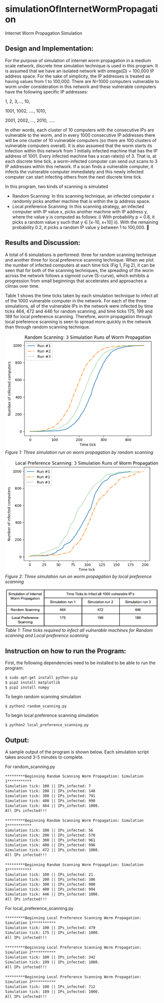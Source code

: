 # simulationOfInternetWormPropagation
Internet Worm Propagation Simulation

## Design and Implementation:
For the purpose of simulation of internet worm propagation in a medium scale network, discrete time simulation technique is used in this program. It is assumed that we have an isolated network with omega(Ω) = 100,000 IP address space. For the sake of simplicity, the IP addresses is treated as having values from 1 to 100,000. There are N=1000 computers vulnerable to worm under consideration in this network and these vulnerable computers have the following specific IP addresses:

1, 2, 3,…, 10,

1001, 1002, …., 1010,  

2001, 2002, …, 2010,
…..

In other words, each cluster of 10 computers with the consecutive IPs are vulnerable to the worm, and in every 1000 consecutive IP addresses there will be one cluster of 10 vulnerable computers (so there are 100 clusters of vulnerable computers overall). 
It is also assumed that the worm starts its infection within this network from 1 initially infected machine that has the IP address of 1001. Every infected machine has a scan rate(η) of 3. That is, at each discrete time tick, a worm-infected computer can send out scans to 3 IP addresses within this network. If a scan finds a vulnerable computer, it infects the vulnerable computer immediately and this newly infected computer can start infecting others from the next discrete time tick. 

In this program, two kinds of scanning is simulated
 - Random Scanning: In this scanning technique, an infected computer x randomly picks another machine that is within the ip address space. 
 - Local preference Scanning: In this scanning strategy, an infected computer with IP value x, picks another machine with IP address y, where the value y is computed as follows: 
i) With probability p = 0.8, it picks a random value y such that  y ∈ [x-10, x+10]
ii). With the remaining probability 0.2, it picks a random IP value y between 1 to 100,000.

## Results and Discussion:
A total of 6 simulations is performed: three for random scanning technique and another three for local preference scanning technique. When we plot the number of infected computers at each time tick (Fig 1, Fig 2), it can be seen that for both of the scanning techniques, the spreading of the worm across the network follows a sigmoid curve (S-curve), which exhibits a progression from small beginnings that accelerates and approaches a climax over time.

Table 1 shows the time ticks taken by each simulation technique to infect all of the 1000 vulnerable computer in the network. For each of the three simulations, all of the vulnerable IPs in the network were infected by time ticks 464, 472 and 446 for random scanning, and time ticks 175, 199 and 189 for local preference scanning. Therefore, worm propagation through local preference scanning is seen to spread more quickly in the network than through random scanning technique. 

![html dark](https://github.com/sdevkota007/simulationOfInternetWormPropagation/blob/master/screenshots/random_scanning.png)
*Figure 1: Three simulation run on worm propagation by random scanning*

![html dark](https://github.com/sdevkota007/simulationOfInternetWormPropagation/blob/master/screenshots/local_preference_scanning.png)
*Figure 2: Three simulation run on worm propagation by local preference scanning*

![html dark](https://github.com/sdevkota007/simulationOfInternetWormPropagation/blob/master/screenshots/table.png)
*Table 1: Time ticks required to infect all vulnerable machines for Random scanning and Local preference scanning*

## Instruction on how to run the Program:
First, the following dependencies need to be installed to be able to run the program:
```
$ sudo apt-get install python-pip
$ pip2 install matplotlib
$ pip2 install numpy
```

To begin random scanning simulation
```
$ python2 random_scanning.py
```
To begin local preference scanning simulation
```
$ python2 local_preference_scanning.py
```
## Output:
A sample output of the program is shown below. Each simulation script takes around 3-5 minutes to complete. 

For random_scanning.py
```
*********Beginning Random Scanning Worm Propagation: Simulation 1***********
Simulation tick: 100 || IPs_infected: 7
Simulation tick: 200 || IPs_infected: 148
Simulation tick: 300 || IPs_infected: 791
Simulation tick: 400 || IPs_infected: 990
Simulation tick: 464 || IPs_infected: 1000. 
All IPs infected!!!

*********Beginning Random Scanning Worm Propagation: Simulation 2***********
Simulation tick: 100 || IPs_infected: 56
Simulation tick: 200 || IPs_infected: 570
Simulation tick: 300 || IPs_infected: 961
Simulation tick: 400 || IPs_infected: 996
Simulation tick: 472 || IPs_infected: 1000. 
All IPs infected!!!

*********Beginning Random Scanning Worm Propagation: Simulation 3***********
Simulation tick: 100 || IPs_infected: 21
Simulation tick: 200 || IPs_infected: 306
Simulation tick: 300 || IPs_infected: 900
Simulation tick: 400 || IPs_infected: 994
Simulation tick: 446 || IPs_infected: 1000. 
All IPs infected!!!
```

For local_preference_scanning.py
```
*********Beginning Local Preference Scanning Worm Propagation: Simulation 1***********
Simulation tick: 100 || IPs_infected: 479
Simulation tick: 175 || IPs_infected: 1000. 
All IPs infected!!!

*********Beginning Local Preference Scanning Worm Propagation: Simulation 2***********
Simulation tick: 100 || IPs_infected: 342
Simulation tick: 199 || IPs_infected: 1000. 
All IPs infected!!!

*********Beginning Local Preference Scanning Worm Propagation: Simulation 3***********
Simulation tick: 100 || IPs_infected: 712
Simulation tick: 189 || IPs_infected: 1000. 
All IPs infected!!!
```


